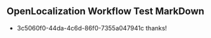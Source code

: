 ## OpenLocalization Workflow Test MarkDown
* 3c5060f0-44da-4c6d-86f0-7355a047941c thanks!

<!--HONumber=Jul16_HO4-->



